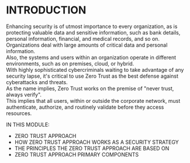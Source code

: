# INTRODUCTION #

Enhancing security is of utmost importance to every organization, as is protecting valuable data and sensitive information, such as bank details, personal information, financial, and medical records, and so on.  
Organizations deal with large amounts of critical data and personal information.  
Also, the systems and users within an organization operate in different environments, such as on premises, cloud, or hybrid.  
With highly sophisticated cybercriminals waiting to take advantage of any security lapse, it's critical to use Zero Trust as the best defense against cyberattacks and threats.  
As the name implies, Zero Trust works on the premise of "never trust, always verify".  
This implies that all users, within or outside the corporate network, must authenticate, authorize, and routinely validate before they access resources.   
  
  
IN THIS MODULE:  
- ZERO TRUST APPROACH  
- HOW ZERO TRUST APPROACH WORKS AS A SECURITY STRATEGY  
- THE PRINCIPLES THE ZERO TRUST APPROACH ARE BASED ON  
- ZERO TRUST APPROACH PRIMARY COMPONENTS  











